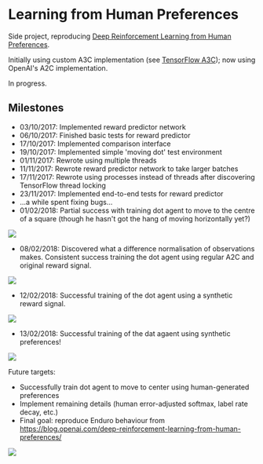 # Learning from Human Preferences

Side project, reproducing [Deep Reinforcement Learning from Human Preferences](https://arxiv.org/abs/1706.03741).

Initially using custom A3C implementation (see [TensorFlow A3C](https://github.com/mrahtz/tensorflow-a3c)); now using OpenAI's A2C implementation.

In progress.

## Milestones

* 03/10/2017: Implemented reward predictor network
* 06/10/2017: Finished basic tests for reward predictor
* 17/10/2017: Implemented comparison interface
* 19/10/2017: Implemented simple 'moving dot' test environment
* 01/11/2017: Rewrote using multiple threads
* 11/11/2017: Rewrote reward predictor network to take larger batches
* 17/11/2017: Rewrote using processes instead of threads after discovering TensorFlow thread locking
* 23/11/2017: Implemented end-to-end tests for reward predictor
* ...a while spent fixing bugs...
* 01/02/2018: Partial success with training dot agent to move to the centre of a square (though he hasn't got the hang of moving horizontally yet?)

![](images/dot.gif)

* 08/02/2018: Discovered what a difference normalisation of observations makes.
  Consistent success training the dot agent using regular A2C and original reward signal.

![](images/inverted_success.gif)

* 12/02/2018: Successful training of the dot agent using a synthetic reward signal.

![](images/inverted_trained.gif)

* 13/02/2018: Successful training of the dat agaent using synthetic preferences!

![](images/dot_success.gif)

Future targets:
* Successfully train dot agent to move to center using human-generated
  preferences
* Implement remaining details (human error-adjusted softmax, label rate decay, etc.)
* Final goal: reproduce Enduro behaviour from <https://blog.openai.com/deep-reinforcement-learning-from-human-preferences/>

![](https://blog.openai.com/content/images/2017/06/enduro.gif)
